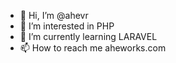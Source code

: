 - 👋 Hi, I’m @ahevr
- 👀 I’m interested in PHP
- 🌱 I’m currently learning LARAVEL
- 📫 How to reach me aheworks.com

<!---
ahevr/ahevr is a ✨ special ✨ repository because its `README.md` (this file) appears on your GitHub profile.
You can click the Preview link to take a look at your changes.
--->
